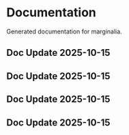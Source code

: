 # Documentation

Generated documentation for marginalia.

## Doc Update 2025-10-15

## Doc Update 2025-10-15

## Doc Update 2025-10-15

## Doc Update 2025-10-15
